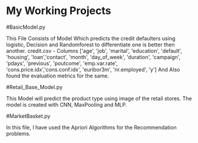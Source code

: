 # My Working Projects

#BasicModel.py 

This File Consists of Model Which predicts the credit defaulters using logistic, Decision and Randomforest to differentiate one is better then another.
credit.csv - Columns 
['age', 'job', 'marital', 'education', 'default', 'housing', 'loan','contact', 'month', 'day_of_week', 'duration', 'campaign', 'pdays',
'previous', 'poutcome', 'emp.var.rate', 'cons.price.idx','cons.conf.idx', 'euribor3m', 'nr.employed', 'y']
And Also found the evaluation metrics for the same.


#Retail_Base_Model.py

This Model will predict the product type using image of the retail stores. The model is created with CNN, MaxPooling and MLP.

#MarketBasket.py

In this file, I have used the Apriori Algorithms for the Recommendation problems. 
